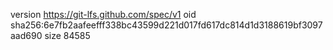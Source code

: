 version https://git-lfs.github.com/spec/v1
oid sha256:6e7fb2aafeefff338bc43599d221d017fd617dc814d1d3188619bf3097aad690
size 84585

